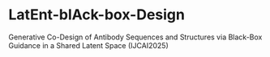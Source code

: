 # LatEnt-blAck-box-Design
Generative Co-Design of Antibody Sequences and Structures via Black-Box Guidance in a Shared Latent Space (IJCAI2025)

